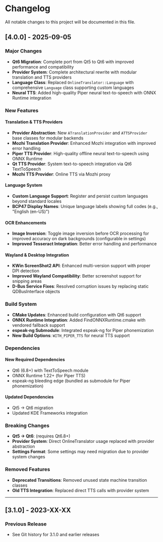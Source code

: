 <!-- SPDX-FileCopyrightText: none -->
<!-- SPDX-License-Identifier: CC0-1.0 -->
# Changelog

All notable changes to this project will be documented in this file.

## [4.0.0] - 2025-09-05

### Major Changes

- **Qt6 Migration**: Complete port from Qt5 to Qt6 with improved performance and compatibility
- **Provider System**: Complete architectural rewrite with modular translation and TTS providers
- **Language Class**: Replaced `OnlineTranslator::Language` with comprehensive `Language` class supporting custom languages
- **Neural TTS**: Added high-quality Piper neural text-to-speech with ONNX Runtime integration

### New Features

#### Translation & TTS Providers
- **Provider Abstraction**: New `ATranslationProvider` and `ATTSProvider` base classes for modular backends
- **Mozhi Translation Provider**: Enhanced Mozhi integration with improved error handling
- **Piper TTS Provider**: High-quality offline neural text-to-speech using ONNX Runtime
- **Qt TTS Provider**: System text-to-speech integration via Qt6 TextToSpeech
- **Mozhi TTS Provider**: Online TTS via Mozhi proxy

#### Language System
- **Custom Language Support**: Register and persist custom languages beyond standard locales
- **BCP47 Display Names**: Unique language labels showing full codes (e.g., "English (en-US)")

#### OCR Enhancements
- **Image Inversion**: Toggle image inversion before OCR processing for improved accuracy on dark backgrounds (configurable in settings)
- **Improved Tesseract Integration**: Better error handling and performance

#### Wayland & Desktop Integration
- **KWin ScreenShot2 API**: Enhanced multi-version support with proper DPI detection
- **Improved Wayland Compatibility**: Better screenshot support for snipping areas
- **D-Bus Service Fixes**: Resolved corruption issues by replacing static QDBusInterface objects

### Build System

- **CMake Updates**: Enhanced build configuration with Qt6 support
- **ONNX Runtime Integration**: Added FindONNXRuntime.cmake with vendored fallback support
- **espeak-ng Submodule**: Integrated espeak-ng for Piper phonemization
- **New Build Options**: `WITH_PIPER_TTS` for neural TTS support

### Dependencies

#### New Required Dependencies
- Qt6 (6.8+) with TextToSpeech module
- ONNX Runtime 1.22+ (for Piper TTS)
- espeak-ng bleeding edge (bundled as submodule for Piper phonemization)

#### Updated Dependencies
- Qt5 → Qt6 migration
- Updated KDE Frameworks integration

### Breaking Changes

- **Qt5 → Qt6**: (requires Qt6.8+)
- **Provider System**: Direct OnlineTranslator usage replaced with provider abstraction
- **Settings Format**: Some settings may need migration due to provider system changes

### Removed Features

- **Deprecated Transitions**: Removed unused state machine transition classes
- **Old TTS Integration**: Replaced direct TTS calls with provider system

---

## [3.1.0] - 2023-XX-XX

### Previous Release
- See Git history for 3.1.0 and earlier releases
